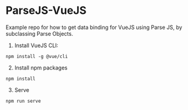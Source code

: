 # ParseJS-VueJS

Example repo for how to get data binding for VueJS using Parse JS, by subclassing Parse Objects.

1. Install VueJS CLI:

`npm install -g @vue/cli`

2. Install npm packages

`npm install`

3. Serve

`npm run serve`
